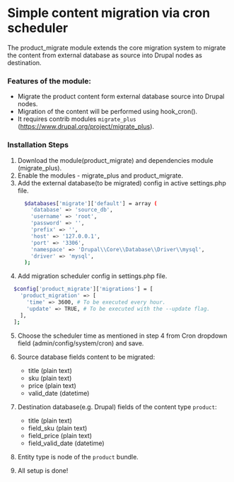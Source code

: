 # Simple content migration via cron scheduler

The product_migrate module extends the core migration system to migrate the
content from external database as source into Drupal nodes as destination.

### Features of the module:
* Migrate the product content form external database source into Drupal nodes.
* Migration of the content will be performed using hook_cron().
* It requires contrib modules `migrate_plus`
  (https://www.drupal.org/project/migrate_plus).

### Installation Steps

1. Download the module(product_migrate) and dependencies module (migrate_plus).
2. Enable the modules - migrate_plus and product_migrate.
3. Add the external database(to be migrated) config in active settings.php file.
    ```sh
      $databases['migrate']['default'] = array (
        'database' => 'source_db',
        'username' => 'root',
        'password' => '',
        'prefix' => '',
        'host' => '127.0.0.1',
        'port' => '3306',
        'namespace' => 'Drupal\\Core\\Database\\Driver\\mysql',
        'driver' => 'mysql',
      );
    ```
4. Add migration scheduler config in settings.php file.
  ```sh
    $config['product_migrate']['migrations'] = [
      'product_migration' => [
        'time' => 3600, # To be executed every hour.
        'update' => TRUE, # To be executed with the --update flag.
      ],
    ];
  ```
5. Choose the scheduler time as mentioned in step 4 from Cron dropdown
   field (admin/config/system/cron) and save.

6. Source database fields content to be migrated:
    * title (plain text)
    * sku (plain text)
    * price (plain text)
    * valid_date (datetime)

7. Destination database(e.g. Drupal) fields of the content type `product`:
    * title (plain text)
    * field_sku (plain text)
    * field_price (plain text)
    * field_valid_date (datetime)

8. Entity type is node of the `product` bundle.

9. All setup is done!
